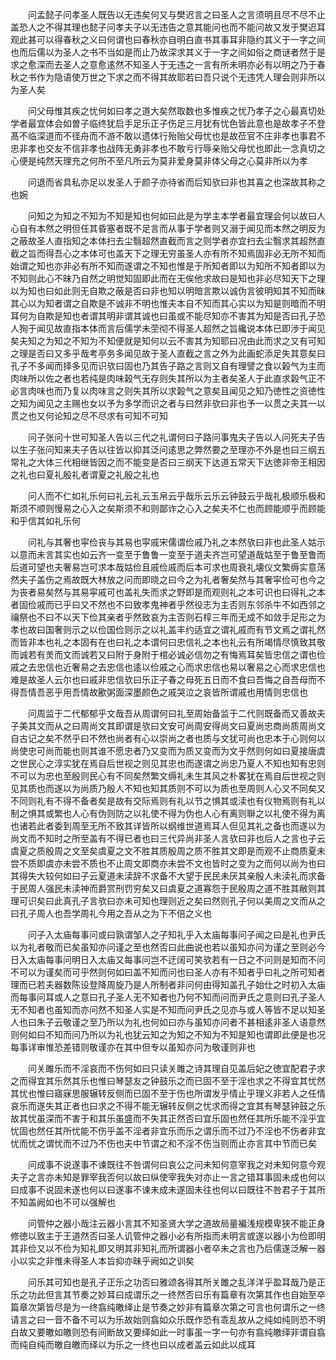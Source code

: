 <!-- { "loadSidebar": true } -->
　　问孟懿子问孝圣人既告以无违矣何又与樊迟言之曰圣人之言须明且尽不尽不止盖恐人之不得其理也懿子问孝夫子以无违告之意其能问也而不能问故又发于樊迟耳观此甚可以得春秋之义曰何谓也曰春秋亦自明白直书其事耳非隐约其义于一字之间也而后儒以为圣人之书不当如是而止乃故深求其义于一字之间如俗之商谜者然于是求之愈深而去圣人之意愈逺然不知圣人于无违之一言有所未明亦必有以明之乃于春秋之书作为隐语使万世之下求之而不得其故耶若曰吾只说个无违凭人理会则非所以为圣人矣

　　问父母惟其疾之忧何如曰孝之道大矣然取数也多惟疾之忧乃孝子之心最真切处学者最宜体会如曽子临终犹启手足乐正子伤足三月犹有忧色皆此意也是故孝子不登髙不临深道而不径舟而不游不敢以遗体行殆贻父母忧也是故莅官不庄非孝也事君不忠非孝也交友不信非孝也战阵无勇非孝也不敢亏行辱亲贻父母忧也即此一念真切之心便是纯然天理充之何所不至凡所云为莫非爱身莫非体父母之心莫非所以为孝

　　问退而省具私亦足以发圣人于颜子亦待省而后知欤曰非也其喜之也深故其称之也婉

　　问知之为知之不知为不知是知也何如曰此是为学主本学者最宜理会何以故曰人心自有本然之明但任其昏塞者既不足言而从事于学者则又溺于闻见而本然之明反为之蔽故圣人直指知之本体扫去尘翳超然直截而言之则学者亦宜扫去尘翳求其超然直截之旨而得吾心之本体可也盖天下之理无穷虽圣人亦有所不知焉固非必无所不知而始谓之知也亦非必有所不知而遂谓之不知也惟是于所知者即以为知所不知者即以为不知则此心不昧乃自然之明觉知固即此而在无俟他求故曰是知也非必尽知天下之理以为知也曰如此则无自欺之蔽是否曰非也知以明暗言欺以诚伪言彼明知其不知而昧其心以为知者谓之自欺是不诚非不明也惟夫本自不知而其心实以为知是则暗而不明耳何为自欺是知也者谓其明非谓其诚也曰虽或不能尽知亦不害其为知是否曰孔子恐人狥于闻见故直指本体而言后儒学未茔彻不得圣人超然之旨纔说本体已即渉于闻见矣夫知之为知之不知为不知便就是知何以云不害其为知耶曰况由此而求之又有可知之理是否曰又多乎哉考亭务多闻见故于圣人直截之言之外为此画蛇添足失其意矣曰孔子不多闻而择多见而识欤曰固也乃其告子路之言则又自有理譬之食以榖气为主而肉味所以佐之者也若纯是肉味榖气无存则失其所以为主者矣圣人于此直求榖气正不必言肉味也而乃复以肉味言之则失其所以求榖气之意矣且闻见之知乃徳性之资徳性之知为闻见之主赐也女以予为多学而识之者与曰然非欤曰非也予一以贯之夫其一以贯之也又何论知之尽不尽求有可知不可知

　　问子张问十世可知圣人告以三代之礼谓何曰子路问事鬼夫子告以人问死夫子告以生子张问知来夫子告以往皆以抑其泛问逺思之弊然要之至理亦不外是也曰三纲五常礼之大体三代相继皆因之而不能变是否曰三纲天下达道五常天下达徳非帝王相因之礼也曰夏礼殷礼者谓夏之礼殷之礼也

　　问人而不仁如礼乐何曰礼云礼云玉帛云乎哉乐云乐云钟鼓云乎哉礼极顺乐极和斯须不顺则慢易之心入之矣斯须不和则鄙诈之心入之矣夫不仁也而顾能顺乎而顾能和乎信其如礼乐何

　　问礼与其奢也寜俭丧与其易也寜戚宋儒谓俭戚乃礼之本然欤曰非也此圣人姑示以意而未言其实也如云齐一变至于鲁鲁一变至于道夫齐岂可望道哉姑至于鲁至鲁而后道可望也夫奢易岂可求本哉姑俭且戚俭戚而后本可求也周衰礼壊仪文繁缛实意荡然夫子盖伤之焉故既大林放之问而即晓之曰今之为礼者奢矣然与其奢寜俭可也今之为丧者易矣然与其易寜戚可也盖礼失而求之野即是而观则礼之本可识也曰得礼之本者固俭戚而已乎曰又不然也不曰致孝鬼神者乎然役志为主否则东邻杀牛不如西邻之禴祭也不曰不以天下俭其亲者乎然致哀为主否则石椁三年而无成不如敛手足形之为孝也故曰国奢则示之以俭国俭则示之以礼盖丰约适宜之谓礼戚而有节文焉之谓礼然而皆非本也礼之本固有在也曰礼之本谓何曰忠信礼之本也礼云有所竭情尽慎致其敬而诚若有羙而文而诚若又曰附于身附于棺必诚必信勿之有悔焉耳矣皆忠信之谓也俭戚之去忠信也近奢易之去忠信也逺以俭戚之心而求忠信也易以奢易之心而求忠信也难是故圣人云尔也曰戚非忠信欤曰乐正子春之母死五日而不食曰吾悔之自吾母而不得吾情吾恶乎用吾情故歠粥面深墨颜色之戚哭泣之哀皆所谓戚也用情则忠信也

　　问周监于二代郁郁乎文哉吾从周谓何曰礼至周始备监于二代则既备而又善故夫子美其文而从之曰周尚文其即谓是欤曰文安可尚周安得尚文曰夏尚忠商尚质周尚文自古记之矣不然乎曰不然也尚者有心以崇尚之者也质与文犹可尚也忠本于心则何以尚使忠可尚而能也则其谁不愿忠者乃又变而为质又变而为文乎然则何如曰夏接唐虞之世民心之淳实犹在焉自后世视之则见其忠也而遂谓之尚忠乃夏人不知也知有忠则不可以为忠也至殷则民心有不同矣然繁文缛礼未生其风之朴畧犹在焉自后世视之则见其质也而遂以为尚质乃殷人不知也知其质则不可以为质也至周则人心又不同矣又不同则礼有不得不备者矣是故有交际焉则有礼以节之惧其或渎也有仪物焉则有礼以制之惧其或繁也人心有伪则防之以礼使不得为伪也人心有离则聨之以礼使不得为离也诸若此者委到周至无所不致其详皆所以纲维世道焉耳人但见其礼之备也而遂以为尚文而不知时之所至盖有不得已者也曰三代异尚非圣人言欤曰非也后人之言也子云虞夏之质殷周之文至矣虞夏之文不胜其质殷周之质不胜其文即是而观不止商质夏未尝不质即虞亦未尝不质也不止周文即商亦未尝不文也皆时之变为之而何以尚为也曰其得失大较何如曰子云夏道未渎辞不求备不大望于民民未厌其亲殷人未渎礼而求备于民周人强民未渎神而爵赏刑罚穷矣又曰虞夏之道寡怨于民殷周之道不胜其敝则其理可识矣曰此真孔子言欤曰亦未可知也理则近之矣曰然则孔子何以美周之文而从之曰孔子周人也吾学周礼今用之吾从之为下不倍之义也

　　问子入太庙每事问或曰孰谓邹人之子知礼乎入太庙每事问子闻之曰是礼也尹氏以为礼者敬而已矣虽知亦问谨之至也然否曰此曲说也若以虽知亦问为谨之至则必今日入太庙每事问明日入太庙又每事问岂不迂阔可笑欤若有一日之不问则是知而不问不可以为谨矣而可乎然则何如曰盖不知而问也曰圣人亦有不知者乎曰礼之所可知者理而已若夫器数陈设登降周旋乃是人所制者非问何由得知盖孔子始仕之时初入太庙而每事问耳或人之意曰孔子圣人无不知者也乃何不知而问而尹氏之意则曰孔子圣人无不知者也虽知而亦问然不知圣人实是不知而问尹氏之见亦与或人等皆不足以知圣人也曰朱子云敬谨之至乃所以为礼也何如曰亦与虽知亦问者不甚相逺非圣人语意然则何如曰不知而问乃所以为礼也犹云知之为知之不知为不知是知也谓即此便是也况每事详审惟恐差错则敬谨亦在其中但专以虽知亦问为敬谨则非也

　　问关雎乐而不淫哀而不伤何如曰只读关雎之诗其理自见盖后妃之徳宜配君子求之而得宜其乐然其乐也惟曰琴瑟友之钟鼓乐之而已固不至于淫也求之不得宜其忧然其忧也惟曰寤寐思服辗转反侧而已固不至于伤也所谓发乎情止乎理义非若人之任情哀乐而遂失其正者也曰求之不得不能无辗转反侧之忧求而得之宜其有琴瑟钟鼓之乐故其忧虽深而不害于和其乐虽盛而不失其正然否曰宜乐固也然任其所乐能不淫乎宜忧固也然任其所忧能不伤乎盖不淫者非宜乐而乐之谓乐而不过乃不淫也不伤者非宜忧而忧之谓忧而不过乃不伤也夫中节谓之和不淫不伤当则而止亦言其中节而已矣

　　问成事不说遂事不谏既往不咎谓何曰哀公之问未知何意宰我之对未知何意今观夫子之言亦未知是罪宰我否何以故曰纵使宰我失对亦止一言之错耳事固未成也何以曰成事不说固未遂也何以曰遂事不谏未成未遂固未往也何以曰既往不咎君子于其所不知盖阙如也不可以强解也

　　问管仲之器小哉注云器小言其不知圣贤大学之道故局量褊浅规模卑狭不能正身修徳以致主于王道然否曰圣人讥管仲之器小必有所指而未明言或遂以器小为俭即明其非俭又以不俭为知礼即又明其非知礼而所谓器小者卒未之言也乃后儒遂泛解一器小以实之非惟未得圣人本旨抑亦昧乎阙如之训矣

　　问乐其可知也是孔子正乐之功否曰雅颂各得其所关雎之乱洋洋乎盈耳哉乃是正乐之功此但言其节奏之妙耳曰成谓乐之一终然否曰乐有篇章有次第其作也自始至卒篇章次第皆尽是为一终翕纯皦绎止是节奏之妙非有篇章次第之可言也何谓乐之一终请言之曰一音不备不可以为乐故始则翕如众乐既作恐有乖乱故从之纯如纯则恐不明白故又要皦如皦则恐有间断故又要绎如此一时事虽一字一句亦有翕纯皦绎非谓自翕而纯自纯而皦自皦而绎以为乐之一终也曰以成者盖云如此以成耳

